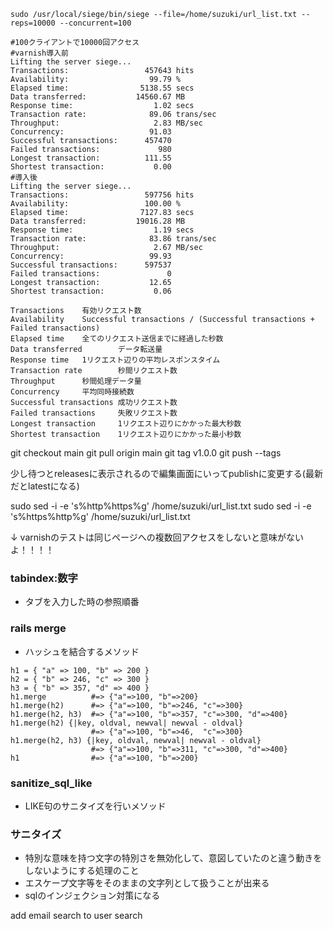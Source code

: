 ```
sudo /usr/local/siege/bin/siege --file=/home/suzuki/url_list.txt --reps=10000 --concurrent=100

#100クライアントで10000回アクセス
#varnish導入前
Lifting the server siege...
Transactions:                 457643 hits
Availability:                  99.79 %
Elapsed time:                5138.55 secs
Data transferred:           14560.67 MB
Response time:                  1.02 secs
Transaction rate:              89.06 trans/sec
Throughput:                     2.83 MB/sec
Concurrency:                   91.03
Successful transactions:      457470
Failed transactions:             980
Longest transaction:          111.55
Shortest transaction:           0.00
#導入後
Lifting the server siege...
Transactions:                 597756 hits
Availability:                 100.00 %
Elapsed time:                7127.83 secs
Data transferred:           19016.28 MB
Response time:                  1.19 secs
Transaction rate:              83.86 trans/sec
Throughput:                     2.67 MB/sec
Concurrency:                   99.93
Successful transactions:      597537
Failed transactions:               0
Longest transaction:           12.65
Shortest transaction:           0.06

Transactions    有効リクエスト数
Availability    Successful transactions / (Successful transactions + Failed transactions)
Elapsed time    全てのリクエスト送信までに経過した秒数
Data transferred        データ転送量
Response time   1リクエスト辺りの平均レスポンスタイム
Transaction rate        秒間リクエスト数
Throughput      秒間処理データ量
Concurrency     平均同時接続数
Successful transactions 成功リクエスト数
Failed transactions     失敗リクエスト数
Longest transaction     1リクエスト辺りにかかった最大秒数
Shortest transaction    1リクエスト辺りにかかった最小秒数
```

git checkout main
git pull origin main
git tag v1.0.0
git push --tags

少し待つとreleasesに表示されるので編集画面にいってpublishに変更する(最新だとlatestになる)


sudo sed -i -e 's%http%https%g' /home/suzuki/url_list.txt
sudo sed -i -e 's%https%http%g' /home/suzuki/url_list.txt

↓
varnishのテストは同じページへの複数回アクセスをしないと意味がないよ！！！！


### tabindex:数字
- タブを入力した時の参照順番

### rails merge
- ハッシュを結合するメソッド
```
h1 = { "a" => 100, "b" => 200 }
h2 = { "b" => 246, "c" => 300 }
h3 = { "b" => 357, "d" => 400 }
h1.merge          #=> {"a"=>100, "b"=>200}
h1.merge(h2)      #=> {"a"=>100, "b"=>246, "c"=>300}
h1.merge(h2, h3)  #=> {"a"=>100, "b"=>357, "c"=>300, "d"=>400}
h1.merge(h2) {|key, oldval, newval| newval - oldval}
                  #=> {"a"=>100, "b"=>46,  "c"=>300}
h1.merge(h2, h3) {|key, oldval, newval| newval - oldval}
                  #=> {"a"=>100, "b"=>311, "c"=>300, "d"=>400}
h1                #=> {"a"=>100, "b"=>200}
```

### sanitize_sql_like
- LIKE句のサニタイズを行いメソッド

### サニタイズ
- 特別な意味を持つ文字の特別さを無効化して、意図していたのと違う動きをしないようにする処理のこと
- エスケープ文字等をそのままの文字列として扱うことが出来る
- sqlのインジェクション対策になる

add email search to user search

